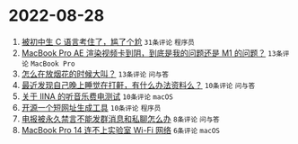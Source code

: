 # 2022-08-28

1. [被初中生 C 语言考住了，尴了个尬](https://www.v2ex.com/t/875942) `31条评论` `程序员`
1. [MacBook Pro AE 渲染视频卡到阴，到底是我的问题还是 M1 的问题？](https://www.v2ex.com/t/875932) `13条评论` `MacBook Pro`
1. [怎么在放烟花的时候大叫？](https://www.v2ex.com/t/875930) `13条评论` `问与答`
1. [最近发现自己晚上睡觉在打鼾，有什么办法资料么？](https://www.v2ex.com/t/875945) `10条评论` `问与答`
1. [关于 IINA 的听音乐费电测试](https://www.v2ex.com/t/875926) `10条评论` `macOS`
1. [开源一个短网址生成工具](https://www.v2ex.com/t/875924) `10条评论` `程序员`
1. [电报被永久禁言不能发群消息和私聊怎么办](https://www.v2ex.com/t/875938) `8条评论` `问与答`
1. [MacBook Pro 14 连不上实验室 Wi-Fi 网络](https://www.v2ex.com/t/875931) `6条评论` `macOS`
